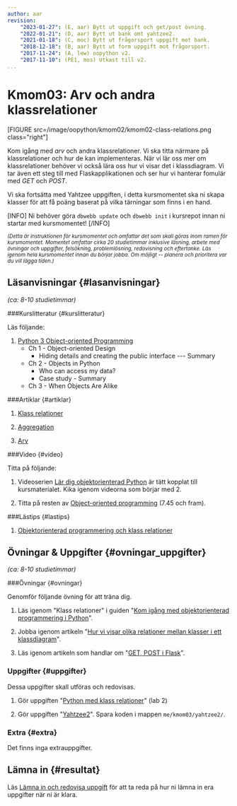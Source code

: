 ```yaml
---
author: aar
revision:
    "2023-01-27": (E, aar) Bytt ut uppgift och get/post övning.
    "2022-01-21": (D, aar) Bytt ut bank omt yahtzee2.
    "2021-01-18": (C, moc) Bytt ut frågorsport uppgift mot bank.
    "2018-12-18": (B, aar) Bytt ut form uppgift mot frågorsport.
    "2017-11-24": (A, lew) oopython v2.
    "2017-11-10": (PE1, mos) Utkast till v2.
...
```

Kmom03: Arv och andra klassrelationer
====================================

[FIGURE src=/image/oopython/kmom02/kmom02-class-relations.png class="right"]

Kom igång med _arv_ och andra klassrelationer. Vi ska titta närmare på klassrelationer och hur de kan implementeras. När vi lär oss mer om klassrelationer behöver vi också lära oss hur vi visar det i klassdiagram. Vi tar även ett steg till med Flaskapplikationen och ser hur vi hanterar fomulär med _GET_ och _POST_.

Vi ska fortsätta med Yahtzee uppgiften, i detta kursmomentet ska ni skapa klasser för att få poäng baserat på vilka tärningar som finns i en hand.

<!--more-->

[INFO]
Ni behöver göra `dbwebb update` och `dbwebb init` i kursrepot innan ni startar med kursmomentet!
[/INFO]

<!-- Flytta nedan text till eget dokument/vy/block -->

<small>*(Detta är instruktionen för kursmomentet och omfattar det som skall göras inom ramen för kursmomentet. Momentet omfattar cirka 20 studietimmar inklusive läsning, arbete med övningar och uppgifter, felsökning, problemlösning, redovisning och eftertanke. Läs igenom hela kursmomentet innan du börjar jobba. Om möjligt -- planera och prioritera var du vill lägga tiden.)*</small>



Läsanvisningar  {#lasanvisningar}
---------------------------------

*(ca: 8-10 studietimmar)*


###Kurslitteratur  {#kurslitteratur}

Läs följande:

1. [Python 3 Object-oriented Programming](kunskap/boken-python3-object-oriented-programming-v3)  
    * Ch 1 - Object-oriented Design
        - Hiding details and creating the public interface --- Summary
    * Ch 2 - Objects in Python
        - Who can access my data?
        - Case study - Summary
    * Ch 3 - When Objects Are Alike  



###Artiklar {#artiklar}

1. [Klass relationer](https://atomicobject.com/resources/oo-programming/oo-class-relationships)

1. [Aggregation](https://atomicobject.com/resources/oo-programming/object-oriented-aggregation)

1. [Arv](https://atomicobject.com/resources/oo-programming/object-oriented-interitance)



###Video  {#video}

Titta på följande:  

1. Videoserien [Lär dig objektorienterad Python](https://www.youtube.com/playlist?list=PLKtP9l5q3ce8cmKXE9Gw1Ra0GaYufGbN7) är tätt kopplat till kursmaterialet. Kika igenom videorna som börjar med 2.

1. Titta på resten av [Object-oriented programming](https://www.youtube.com/watch?v=lbXsrHGhBAU) (7.45 och fram).  


###Lästips {#lastips}

1. [Objektorienterad programmering och klass relationer](https://python-textbok.readthedocs.io/en/1.0/Object_Oriented_Programming.html)



Övningar & Uppgifter  {#ovningar_uppgifter}
-------------------------------------------

*(ca: 8-10 studietimmar)*



###Övningar {#ovningar}

Genomför följande övning för att träna dig.

1. Läs igenom "Klass relationer" i guiden "[Kom igång med objektorienterad programmering i Python](guide/kom-igang-med-objektorienterad-programmering-i-python)".

1. Jobba igenom artikeln "[Hur vi visar olika relationer mellan klasser i ett klassdiagram](kunskap/relationer_klassdiagram)".

1. Läs igenom artikeln som handlar om "[GET, POST i Flask](kunskap/flask-get-post-session)".



### Uppgifter {#uppgifter}

Dessa uppgifter skall utföras och redovisas.

1. Gör uppgiften "[Python med klass relationer](uppgift/python-med-klass-relationer)" (lab 2)

1. Gör uppgiften "[Yahtzee2](uppgift/yahtzee2-v2)". Spara koden i mappen `me/kmom03/yahtzee2/`.

<!-- 1. Gör uppgiften "[Yahtzee2](uppgift/yahtzee2)". Spara koden i mappen `me/kmom02/yahtzee2/`. -->
<!-- 1. Gör uppgiften "[Bank med Flask](uppgift/bank_med_flask)". Spara koden i mappen `me/kmom02/bank/`. -->
<!-- 1. Gör uppgiften "[Frågesport med Flask](uppgift/fragesport_med_flask)". Spara koden i mappen `me/kmom02/bank/`. -->
<!-- 1. Gör uppgiften "[Skapa former](uppgift/skapa-former)". Spara koden i mappen `me/flask/`. -->



### Extra {#extra}

Det finns inga extrauppgifter.


Lämna in  {#resultat}
-----------------------------------------------

Läs [Lämna in och redovisa uppgift](./../redovisa) för att ta reda på hur ni lämna in era uppgifter när ni är klara.
